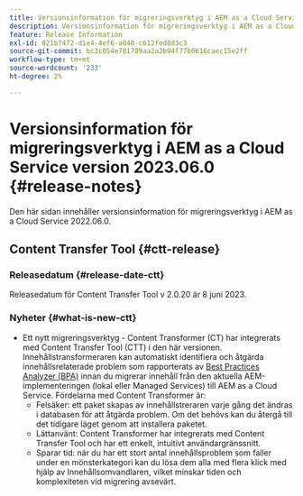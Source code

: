 ```yaml
---
title: Versionsinformation för migreringsverktyg i AEM as a Cloud Service version 2023.06.0
description: Versionsinformation för migreringsverktyg i AEM as a Cloud Service version 2022.06.0
feature: Release Information
exl-id: 021b7472-d1e4-4ef6-a040-c612fed8d3c3
source-git-commit: bc3c054e781789aa2a2b94f77b0616caec15e2ff
workflow-type: tm+mt
source-wordcount: '233'
ht-degree: 2%

---
```


# Versionsinformation för migreringsverktyg i AEM as a Cloud Service version 2023.06.0 {#release-notes}

Den här sidan innehåller versionsinformation för migreringsverktyg i AEM as a Cloud Service 2022.06.0.

## Content Transfer Tool {#ctt-release}

### Releasedatum {#release-date-ctt}

Releasedatum för Content Transfer Tool v 2.0.20 är 8 juni 2023.

### Nyheter {#what-is-new-ctt}

* Ett nytt migreringsverktyg - Content Transformer (CT) har integrerats med Content Transfer Tool (CTT) i den här versionen. Innehållstransformeraren kan automatiskt identifiera och åtgärda innehållsrelaterade problem som rapporterats av [Best Practices Analyzer (BPA)](https://experienceleague.adobe.com/docs/experience-manager-cloud-service/content/migration-journey/cloud-migration/best-practices-analyzer/overview-best-practices-analyzer.html?lang=en) innan du migrerar innehåll från den aktuella AEM-implementeringen (lokal eller Managed Services) till AEM as a Cloud Service.
Fördelarna med Content Transformer är:
   * Felsäker: ett paket skapas av innehållstreraren varje gång det ändras i databasen för att åtgärda problem. Om det behövs kan du återgå till det tidigare läget genom att installera paketet.
   * Lättanvänt: Content Transformer har integrerats med Content Transfer Tool och har ett enkelt, intuitivt användargränssnitt.
   * Sparar tid: när du har ett stort antal innehållsproblem som faller under en mönsterkategori kan du lösa dem alla med flera klick med hjälp av Innehållsomvandlaren, vilket minskar tiden och komplexiteten vid migrering avsevärt.
